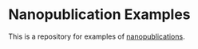 Nanopublication Examples
========================

This is a repository for examples of [nanopublications](http://nanopub.org/).
